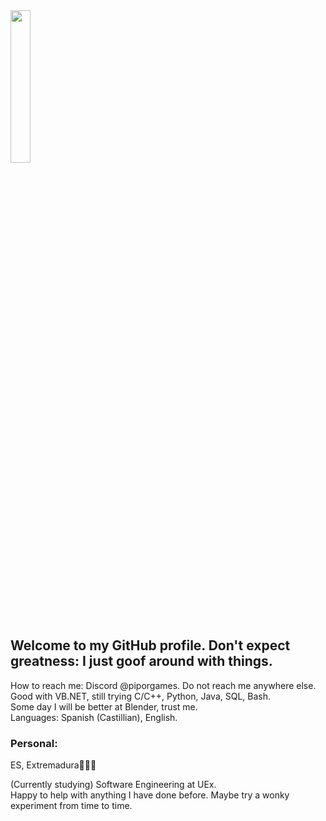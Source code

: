 
<img src="https://user-images.githubusercontent.com/61473628/227584813-f3382582-ce7b-40bf-9520-e8813b6ff615.png" width=25% height=25%>

## Welcome to my GitHub profile. Don't expect greatness: I just goof around with things.

How to reach me: Discord @piporgames. Do not reach me anywhere else.  
Good with VB.NET, still trying C/C++, Python, Java, SQL, Bash.  
Some day I will be better at Blender, trust me.  
Languages: Spanish (Castillian), English.  
 
### Personal:
ES, Extremadura💚🤍🖤

(Currently studying) Software Engineering at UEx.  
Happy to help with anything I have done before. Maybe try a wonky experiment from time to time.
